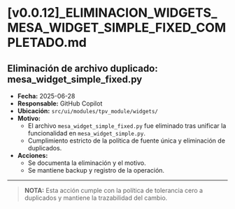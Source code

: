 # [v0.0.12]_ELIMINACION_WIDGETS_MESA_WIDGET_SIMPLE_FIXED_COMPLETADO.md

## Eliminación de archivo duplicado: mesa_widget_simple_fixed.py

- **Fecha:** 2025-06-28
- **Responsable:** GitHub Copilot
- **Ubicación:** `src/ui/modules/tpv_module/widgets/`
- **Motivo:**
  - El archivo `mesa_widget_simple_fixed.py` fue eliminado tras unificar la funcionalidad en `mesa_widget_simple.py`.
  - Cumplimiento estricto de la política de fuente única y eliminación de duplicados.
- **Acciones:**
  - Se documenta la eliminación y el motivo.
  - Se mantiene backup y registro de la operación.

---

> **NOTA:** Esta acción cumple con la política de tolerancia cero a duplicados y mantiene la trazabilidad del cambio.
